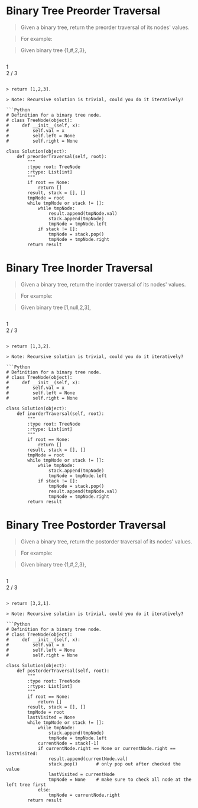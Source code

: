 # Binary Tree Preorder Traversal

> Given a binary tree, return the preorder traversal of its nodes' values.

> For example:

> Given binary tree {1,#,2,3},

> ```
   1
    \
     2
    /
   3
```

> return [1,2,3].

> Note: Recursive solution is trivial, could you do it iteratively?

```Python
# Definition for a binary tree node.
# class TreeNode(object):
#     def __init__(self, x):
#         self.val = x
#         self.left = None
#         self.right = None

class Solution(object):
    def preorderTraversal(self, root):
        """
        :type root: TreeNode
        :rtype: List[int]
        """
        if root == None:
            return []
        result, stack = [], []
        tmpNode = root
        while tmpNode or stack != []:
            while tmpNode:
                result.append(tmpNode.val)
                stack.append(tmpNode)
                tmpNode = tmpNode.left
            if stack != []:
                tmpNode = stack.pop()
                tmpNode = tmpNode.right
        return result
```

# Binary Tree Inorder Traversal

> Given a binary tree, return the inorder traversal of its nodes' values.

> For example:

> Given binary tree [1,null,2,3],

> ```
   1
    \
     2
    /
   3
```

> return [1,3,2].

> Note: Recursive solution is trivial, could you do it iteratively?

```Python
# Definition for a binary tree node.
# class TreeNode(object):
#     def __init__(self, x):
#         self.val = x
#         self.left = None
#         self.right = None

class Solution(object):
    def inorderTraversal(self, root):
        """
        :type root: TreeNode
        :rtype: List[int]
        """
        if root == None:
            return []
        result, stack = [], []
        tmpNode = root
        while tmpNode or stack != []:
            while tmpNode:
                stack.append(tmpNode)
                tmpNode = tmpNode.left
            if stack != []:
                tmpNode = stack.pop()
                result.append(tmpNode.val)
                tmpNode = tmpNode.right
        return result
```

# Binary Tree Postorder Traversal

> Given a binary tree, return the postorder traversal of its nodes' values.

> For example:

> Given binary tree {1,#,2,3},

> ```
   1
    \
     2
    /
   3
```

> return [3,2,1].

> Note: Recursive solution is trivial, could you do it iteratively?

```Python
# Definition for a binary tree node.
# class TreeNode(object):
#     def __init__(self, x):
#         self.val = x
#         self.left = None
#         self.right = None

class Solution(object):
    def postorderTraversal(self, root):
        """
        :type root: TreeNode
        :rtype: List[int]
        """
        if root == None:
            return []
        result, stack = [], []
        tmpNode = root
        lastVisited = None
        while tmpNode or stack != []:
            while tmpNode:
                stack.append(tmpNode)
                tmpNode = tmpNode.left
            currentNode = stack[-1]
            if currentNode.right == None or currentNode.right == lastVisited:
                result.append(currentNode.val)
                stack.pop()       # only pop out after checked the value
                lastVisited = currentNode
                tmpNode = None    # make sure to check all node at the left tree first
            else:
                tmpNode = currentNode.right
        return result
```
